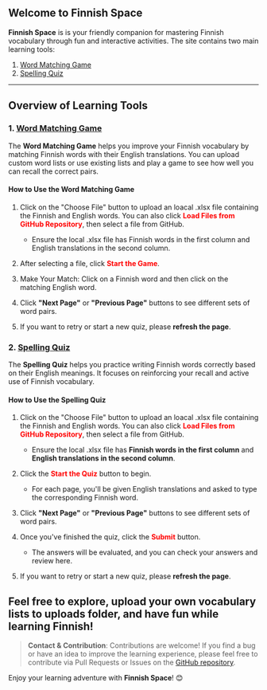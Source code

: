 ## Welcome to Finnish Space

**Finnish Space** is is your friendly companion for mastering Finnish vocabulary through fun and interactive activities. The site contains two main learning tools:

1. [Word Matching Game](https://sylviapotter.github.io/finnish-space/word_matching_game.html)
2. [Spelling Quiz](https://sylviapotter.github.io/finnish-space/finnish_spelling_quiz.html)

---

## Overview of Learning Tools

### 1. [Word Matching Game](https://sylviapotter.github.io/finnish-space/word_matching_game.html)

The **Word Matching Game** helps you improve your Finnish vocabulary by matching Finnish words with their English translations. You can upload custom word lists or use existing lists and play a game to see how well you can recall the correct pairs.

#### **How to Use the Word Matching Game**
1. Click on the "Choose File" button to upload an loacal .xlsx file containing the Finnish and English words. You can also click <span style='color:red;'>**Load Files from GitHub Repository**</span>, then select a file from GitHub.
   - Ensure the local .xlsx file has Finnish words in the first column and English translations in the second column.

2. After selecting a file, click <span style='color:red;'>**Start the Game**</span>.

3. Make Your Match: Click on a Finnish word and then click on the matching English word.

4. Click **"Next Page"** or **"Previous Page"** buttons to see different sets of word pairs.

5. If you want to retry or start a new quiz, please **refresh the page**.


### 2. [Spelling Quiz](https://sylviapotter.github.io/finnish-space/finnish_spelling_quiz.html)

The **Spelling Quiz** helps you practice writing Finnish words correctly based on their English meanings. It focuses on reinforcing your recall and active use of Finnish vocabulary.

#### **How to Use the Spelling Quiz**
1. Click on the "Choose File" button to upload an loacal .xlsx file containing the Finnish and English words. You can also click <span style='color:red;'>**Load Files from GitHub Repository**</span>, then select a file from GitHub.
   - Ensure the local .xlsx file has **Finnish words in the first column** and **English translations in the second column**.

2. Click the <span style='color:red;'>**Start the Quiz**</span> button to begin.
   - For each page, you'll be given English translations and asked to type the corresponding Finnish word.

3. Click **"Next Page"** or **"Previous Page"** buttons to see different sets of word pairs.

3. Once you've finished the quiz, click the <span style='color:red;'>**Submit**</span> button.
   - The answers will be evaluated, and you can check your answers and review here.

4. If you want to retry or start a new quiz, please **refresh the page**.



## Feel free to explore, upload your own vocabulary lists to uploads folder, and have fun while learning Finnish!

> **Contact & Contribution**: Contributions are welcome! If you find a bug or have an idea to improve the learning experience, please feel free to contribute via Pull Requests or Issues on the [GitHub repository](https://github.com/SylviaPotter/finnish-space).

Enjoy your learning adventure with **Finnish Space**! 😊

